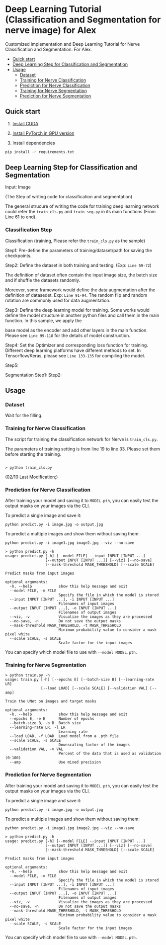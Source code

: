 # Deep Learning Tutorial (Classification and Segmentation for nerve image) for Alex

Customized implementation and Deep Learning Tutorial for Nerve Classification and Segmentation. For Alex.

- [Quick start](#Quick-start)
- [Deep Learning Step for Classification and Segmentation](#Deep-Learning-Step-for-Classification-and-Segmentation)
- [Usage](#usage)
  - [Dataset](#Dataset)
  - [Training for Nerve Classification](#Training-for-Nerve-Classification)
  - [Prediction for Nerve Classification](#Prediction-for-Nerve-Classification)
  - [Training for Nerve Segmentation](#Training-for-Nerve-Segmentation)
  - [Prediction for Nerve Segmentation](#Prediction-for-Nerve-Segmentation)

## Quick start

1. [Install CUDA](https://developer.nvidia.com/cuda-downloads)

2. [Install PyTorch in GPU version](https://pytorch.org/get-started/locally/)

3. Install dependencies

```bash
pip install -r requirements.txt
```


## Deep Learning Step for Classification and Segmentation

Input: Image

(The Step of writing code for classification and segmentation)

The general strucure of writing the code for training deep learning network could refer the `train_cls.py` and `train_seg.py` in its main functions (From Line 61 to end).

### Classification Step

Classification (training, Please refer the `train_cls.py` as the sample)

Step1: Pre-define the parameters of training/dataset/path for saving the checkpoints.

Step2: Define the dataset in both training and testing. (Exp: `Line 59-72`) 

The definition of dataset often contain the input image size, the batch size and if shuffle the datasets randomly.

Moreover, some framework would define the data augmentation after the definition of datasedet. Exp: `Line 91-94`. The random flip and random rotation are commonly used for data augmentation.

Step3: Define the deep learning model for training. Some works would define the model structure in another python files and call them in the main function. In this sample, we apply the 

base model as the encoder and add other layers in the main function. Please see `Line 99-118` for the details of model construction.

Step4: Set the Optimizer and corresponding loss function for training. Different deep learning platforms have different methods to set. In Tensorflow/Keras, please see `Line 133-135` for compiling the model.

Step5: 


Segmentation
Step1:
Step2:


## Usage

### Dataset

Wait for the filling.

### Training for Nerve Classification

The script for training the classification network for Nerve is `train_cls.py`.

The parameters of training setting is from line 19 to line 33. Please set them before starting the training.


```console

> python train_cls.py

```

(02/10 Last Modification;)

### Prediction for Nerve Classification

After training your model and saving it to `MODEL.pth`, you can easily test the output masks on your images via the CLI.

To predict a single image and save it:

`python predict.py -i image.jpg -o output.jpg`

To predict a multiple images and show them without saving them:

`python predict.py -i image1.jpg image2.jpg --viz --no-save`

```console
> python predict.py -h
usage: predict.py [-h] [--model FILE] --input INPUT [INPUT ...] 
                  [--output INPUT [INPUT ...]] [--viz] [--no-save]
                  [--mask-threshold MASK_THRESHOLD] [--scale SCALE]

Predict masks from input images

optional arguments:
  -h, --help            show this help message and exit
  --model FILE, -m FILE
                        Specify the file in which the model is stored
  --input INPUT [INPUT ...], -i INPUT [INPUT ...]
                        Filenames of input images
  --output INPUT [INPUT ...], -o INPUT [INPUT ...]
                        Filenames of output images
  --viz, -v             Visualize the images as they are processed
  --no-save, -n         Do not save the output masks
  --mask-threshold MASK_THRESHOLD, -t MASK_THRESHOLD
                        Minimum probability value to consider a mask pixel white
  --scale SCALE, -s SCALE
                        Scale factor for the input images
```
You can specify which model file to use with `--model MODEL.pth`.



### Training for Nerve Segmentation

```console
> python train.py -h
usage: train.py [-h] [--epochs E] [--batch-size B] [--learning-rate LR]
                [--load LOAD] [--scale SCALE] [--validation VAL] [--amp]

Train the UNet on images and target masks

optional arguments:
  -h, --help            show this help message and exit
  --epochs E, -e E      Number of epochs
  --batch-size B, -b B  Batch size
  --learning-rate LR, -l LR
                        Learning rate
  --load LOAD, -f LOAD  Load model from a .pth file
  --scale SCALE, -s SCALE
                        Downscaling factor of the images
  --validation VAL, -v VAL
                        Percent of the data that is used as validation (0-100)
  --amp                 Use mixed precision
```


### Prediction for Nerve Segmentation

After training your model and saving it to `MODEL.pth`, you can easily test the output masks on your images via the CLI.

To predict a single image and save it:

`python predict.py -i image.jpg -o output.jpg`

To predict a multiple images and show them without saving them:

`python predict.py -i image1.jpg image2.jpg --viz --no-save`

```console
> python predict.py -h
usage: predict.py [-h] [--model FILE] --input INPUT [INPUT ...] 
                  [--output INPUT [INPUT ...]] [--viz] [--no-save]
                  [--mask-threshold MASK_THRESHOLD] [--scale SCALE]

Predict masks from input images

optional arguments:
  -h, --help            show this help message and exit
  --model FILE, -m FILE
                        Specify the file in which the model is stored
  --input INPUT [INPUT ...], -i INPUT [INPUT ...]
                        Filenames of input images
  --output INPUT [INPUT ...], -o INPUT [INPUT ...]
                        Filenames of output images
  --viz, -v             Visualize the images as they are processed
  --no-save, -n         Do not save the output masks
  --mask-threshold MASK_THRESHOLD, -t MASK_THRESHOLD
                        Minimum probability value to consider a mask pixel white
  --scale SCALE, -s SCALE
                        Scale factor for the input images
```
You can specify which model file to use with `--model MODEL.pth`.


